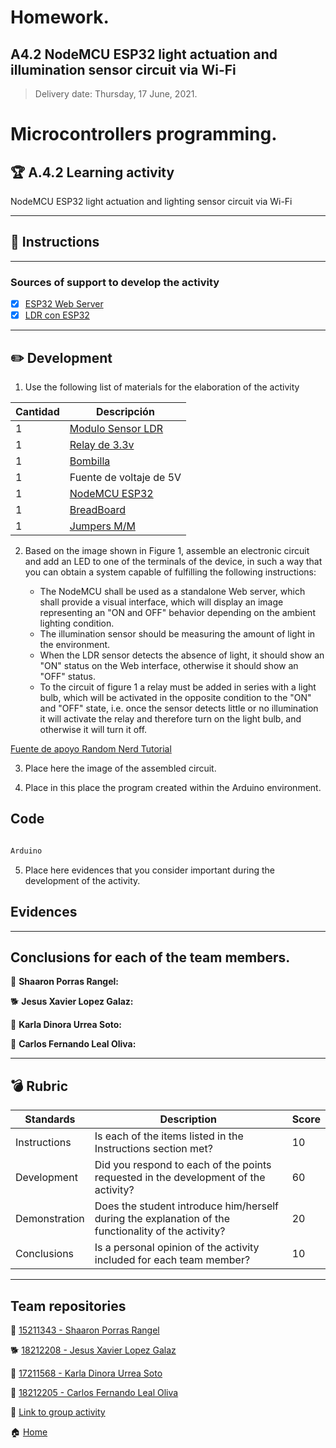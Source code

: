 # **Homework.**  

## A4.2 NodeMCU ESP32 light actuation and illumination sensor circuit via Wi-Fi

> Delivery date: Thursday, 17 June, 2021.
> 

# Microcontrollers programming.

## 🏆 A.4.2 Learning activity

NodeMCU ESP32 light actuation and lighting sensor circuit via Wi-Fi
___

## 📘 Instructions

___

### Sources of support to develop the activity

   - [x] [ESP32 Web Server](https://randomnerdtutorials.com/esp32-web-server-arduino-ide/)
   - [x] [LDR con ESP32](https://www.youtube.com/watch?v=A3qcN2mzv0Q)
 
___


## ✏️ Development

1. Use the following list of materials for the elaboration of the activity

| Cantidad | Descripción    |
| -------- | -------------- |
| 1        | [Modulo Sensor LDR](https://articulo.mercadolibre.com.mx/MLM-623282168-modulo-sensor-de-luz-ldr-_JM)             |
| 1        | [Relay de 3.3v](https://articulo.mercadolibre.com.mx/MLM-657068029-modulo-relevador-relay-1-canal-5v-_JM?matt_tool=48904454&matt_word=&matt_source=google&matt_campaign_id=11714912137&matt_ad_group_id=113017550359&matt_match_type=&matt_network=g&matt_device=c&matt_creative=482511924687&matt_keyword=&matt_ad_position=&matt_ad_type=pla&matt_merchant_id=117474830&matt_product_id=MLM657068029&matt_product_partition_id=353037831509&matt_target_id=pla-353037831509&gclid=Cj0KCQjw8IaGBhCHARIsAGIRRYqDPhPhuSoQAWKjkJCkCVHqJGlWKdYlwNWcDM1MyAKrkjc3GE0lUAoaAgz8EALw_wcB)	|
| 1        | [Bombilla](https://euroelectrica.com.mx/descargas/FICHA-TECNICA-TL22075SLD8.pdf)	|
| 1        | Fuente de voltaje de 5V                                                   						|
| 1        | [NodeMCU ESP32](https://www.amazon.com.mx/ESP-32-ESP-32S-ESP-WROOM-32-ESP32-S-desarrollo/dp/B07TBFC75Z/ref=sr_1_2?__mk_es_MX=%C3%85M%C3%85%C5%BD%C3%95%C3%91&dchild=1&keywords=esp32&qid=1599003438&sr=8-2)                |
| 1        | [BreadBoard](https://www.amazon.com.mx/Deke-Home-Breadboard-distribuci%C3%B3n-electr%C3%B3nica/dp/B086C9HK7V/ref=sr_1_22?__mk_es_MX=%C3%85M%C3%85%C5%BD%C3%95%C3%91&dchild=1&keywords=breadboard&qid=1599003455&sr=8-22)   |
| 1        | [Jumpers M/M](https://www.amazon.com.mx/ELEGOO-Macho-Hembra-Macho-Macho-Hembra-Hembra-Protoboard/dp/B06ZXSQ5WG/ref=sr_1_1?__mk_es_MX=%C3%85M%C3%85%C5%BD%C3%95%C3%91&dchild=1&keywords=jumper+wires&qid=1599003519&sr=8-1) |

2. Based on the image shown in Figure 1, assemble an electronic circuit and add an LED to one of the terminals of the device, in such a way that you can obtain a system capable of fulfilling the following instructions:

    - The NodeMCU shall be used as a standalone Web server, which shall provide a visual interface, which will display an image representing an "ON and OFF" behavior depending on the ambient lighting condition.
    - The illumination sensor should be measuring the amount of light in the environment.
    - When the LDR sensor detects the absence of light, it should show an "ON" status on the Web interface, otherwise it should show an "OFF" status.
    - To the circuit of figure 1 a relay must be added in series with a light bulb, which will be activated in the opposite condition to the "ON" and "OFF" state, i.e. once the sensor detects little or no illumination it will activate the relay and therefore turn on the light bulb, and otherwise it will turn it off.

[Fuente de apoyo Random Nerd Tutorial](https://randomnerdtutorials.com/esp32-web-server-arduino-ide/)

3. Place here the image of the assembled circuit.

4. Place in this place the program created within the Arduino environment.

## Code
```c++

Arduino

```

5. Place here evidences that you consider important during the development of the activity.

## Evidences



___

## Conclusions for each of the team members.

🥞 **Shaaron Porras Rangel:** 


🐕 **Jesus Xavier Lopez Galaz:** 


🧀 **Karla Dinora Urrea Soto:**


🐶 **Carlos Fernando Leal Oliva:**

___

## 💣 Rubric


| **Standards** | **Description**                                                                                    | **Score** |
| ------------- | -------------------------------------------------------------------------------------------------- | --------- |
| Instructions  | Is each of the items listed in the Instructions section met?                                        | 10        |
| Development   | Did you respond to each of the points requested in the development of the activity?                 | 60        |
| Demonstration | Does the student introduce him/herself during the explanation of the functionality of the activity? | 20        |
| Conclusions   | Is a personal opinion of the activity included for each team member?                                | 10        |


___

## Team repositories

🥞 [15211343 - Shaaron Porras Rangel](https://github.com/ShaaronPR/Tareas)

🐕 [18212208 - Jesus Xavier Lopez Galaz](https://github.com/LopezJesus/Sistemas-Programables)

🧀 [17211568 - Karla Dinora Urrea Soto](https://github.com/Karldin11/SistemasProgramables)

🐶 [18212205 - Carlos Fernando Leal Oliva](https://github.com/FernandoOliva18212205/SistemasProgramables)

📁 [Link to group activity](https://github.com/ShaaronPR/Sistemas-Programables/blob/main/A4.2_NombreApellido_Sistematicos.md)


🏠 [Home](https://github.com/ShaaronPR/Sistemas-Programables)


